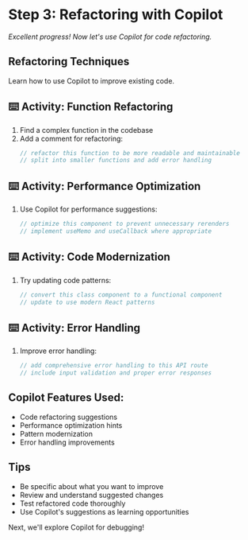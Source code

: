 # Step 3: Refactoring with Copilot

_Excellent progress! Now let's use Copilot for code refactoring._

## Refactoring Techniques

Learn how to use Copilot to improve existing code.

## :keyboard: Activity: Function Refactoring

1. Find a complex function in the codebase
2. Add a comment for refactoring:
   ```typescript
   // refactor this function to be more readable and maintainable
   // split into smaller functions and add error handling
   ```

## :keyboard: Activity: Performance Optimization

1. Use Copilot for performance suggestions:
   ```typescript
   // optimize this component to prevent unnecessary rerenders
   // implement useMemo and useCallback where appropriate
   ```

## :keyboard: Activity: Code Modernization

1. Try updating code patterns:
   ```typescript
   // convert this class component to a functional component
   // update to use modern React patterns
   ```

## :keyboard: Activity: Error Handling

1. Improve error handling:
   ```typescript
   // add comprehensive error handling to this API route
   // include input validation and proper error responses
   ```

## Copilot Features Used:
- Code refactoring suggestions
- Performance optimization hints
- Pattern modernization
- Error handling improvements

## Tips
- Be specific about what you want to improve
- Review and understand suggested changes
- Test refactored code thoroughly
- Use Copilot's suggestions as learning opportunities

Next, we'll explore Copilot for debugging!
